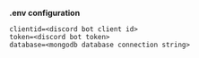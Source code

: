 **.env configuration**

```env
clientid=<discord bot client id>
token=<discord bot token>
database=<mongodb database connection string>
```
